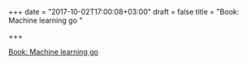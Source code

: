 +++
date = "2017-10-02T17:00:08+03:00"
draft = false
title = "Book: Machine learning go "

+++

<p><a href="https://www.packtpub.com/big-data-and-business-intelligence/machine-learning-go">Book: Machine learning go </a></p>
